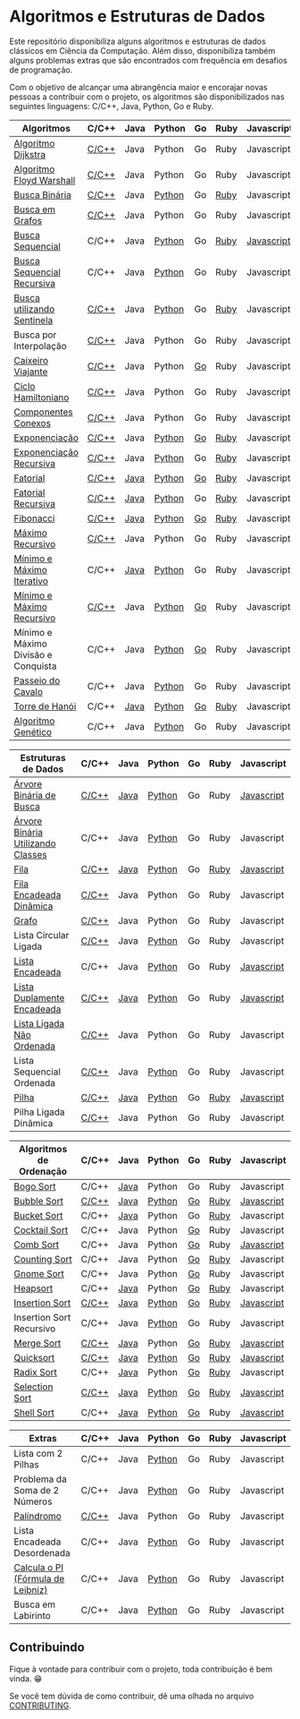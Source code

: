# Algoritmos e Estruturas de Dados

Este repositório disponibiliza alguns algoritmos e estruturas de dados clássicos em Ciência da Computação. Além disso, disponibiliza também alguns problemas extras que são encontrados com frequência em desafios de programação.

Com o objetivo de alcançar uma abrangência maior e encorajar novas pessoas a contribuir com o projeto, os algoritmos são disponibilizados nas seguintes linguagens: C/C++, Java, Python, Go e Ruby.

| Algoritmos                          | C/C++ | Java | Python | Go | Ruby | Javascript |
|-------------------------------------|-------|------|--------|----|------|------------|
| [Algoritmo Dijkstra][1]                  | [C/C++](/C/AlgoritmoDijkstra.c) | Java | Python | Go | Ruby | Javascript |
| [Algoritmo Floyd Warshall][2]             | [C/C++](/C/AlgoritmoFloydWarshall.c) | Java | Python | Go | Ruby | Javascript |
| [Busca Binária][5]                       | [C/C++](/C/BinarySearch.cpp) | Java | [Python](/Python/BuscaBinaria.py) | Go | [Ruby](/Ruby/BuscaBinaria.rb) | Javascript |
| [Busca em Grafos][6]                      | [C/C++](/C/BuscaEmGrafo.c) | Java | Python | Go | Ruby | Javascript |
| [Busca Sequencial][7]                    | C/C++ | Java | [Python](/Python/BuscaSequencial.py) | Go | [Ruby](/Ruby/BuscaSequencial.rb) | [Javascript](/Javascript/BuscaLinear.js) |
| [Busca Sequencial Recursiva][8]          | C/C++ | Java | [Python](/Python/BuscaSequencialRecursiva.py) | Go | Ruby | Javascript |
| [Busca utilizando Sentinela][9]          | [C/C++](/C/BuscaSentinela.c) | Java | [Python](/Python/BuscaSentinela.py) | Go | [Ruby](/Ruby/BuscaSentinela.rb) | Javascript |
| Busca por Interpolação          | [C/C++](/C/Interpolation_search.cpp) | Java | Python | Go | Ruby | Javascript |
| [Caixeiro Viajante][10]                   | [C/C++](/C/CaixeiroViajante.c) | Java | Python | [Go](/Go/caixeiroviajante/caixeiroviajante.go) | Ruby | Javascript |
| [Ciclo Hamiltoniano][11]                  | [C/C++](/C/CicloHamiltoniano.c) | Java | Python | Go | Ruby | Javascript |
| [Componentes Conexos][12]                 | [C/C++](/C/ComponentesConexos.c) | Java | Python | Go | Ruby | Javascript |
| [Exponenciação][13]                       | [C/C++](/C/Exponenciacao.c) | Java | [Python](/Python/Exponenciacao.py) | [Go](/Go/exponenciacao/exponenciacao.go) | [Ruby](/Ruby/Exponenciacao.rb) | Javascript |
| [Exponenciação Recursiva][14]             | [C/C++](/C/ExponenciacaoRecursiva.c) | Java | [Python](/Python/ExponenciacaoRecursiva.py) | Go | [Ruby](/Ruby/ExponenciacaoRecursiva.rb) | Javascript |
| [Fatorial][15]                            | [C/C++](/C/Fatorial.c) | [Java](/Java/Fatorial.java) | [Python](/Python/Fatorial.py) | [Go](/Go/fatorial/fatorial.go) | [Ruby](/Ruby/Fatorial.rb) | Javascript |
| [Fatorial Recursiva][16]                  | [C/C++](/C/FatorialRecursiva.c) | [Java](/Java/FatorialRecursiva.java) | [Python](/Python/FatorialRecursiva.py) | Go | [Ruby](/Ruby/Fatorial.rb) | Javascript |
| [Fibonacci][17]                           | [C/C++](/C/Fibonacci.cpp) | [Java](/Java/Fibonacci.java) | [Python](/Python/Fibonacci.py) | [Go](/Go/fibonacci/fibonacci.go) | [Ruby](/Ruby/Fibonacci.rb) | Javascript |
| [Máximo Recursivo][26]                    | [C/C++](/C/MaxRecursivo.c) | Java | Python | Go | Ruby | Javascript |
| [Mínimo e Máximo Iterativo][27]           | C/C++ | [Java](/Java/MaxMinArray.java) | [Python](/Python/MinMaxIterativo.py) | Go | Ruby | Javascript |
| [Mínimo e Máximo Recursivo][28]           | [C/C++](/C/MaxMinRecursivo.c) | Java | [Python](/Python/MaxMinRecursivo.py) | [Go](/Go/maximominimo/MaximoMinimo.go) | Ruby | Javascript |
| Mínimo e Máximo Divisão e Conquista | C/C++ | Java | [Python](/Python/MaxRecursivoDC.py) | [Go](/Go/maximominimo/MaximoMinimo.go) | Ruby | Javascript |
| [Passeio do Cavalo][30]                   | C/C++ | Java | [Python](/Python/PasseioDoCavalo.py) | Go | Ruby | Javascript |
| [Torre de Hanói][33]                      | C/C++ | [Java](/Java/TorreDeHanoi.java) | [Python](/Python/TorreDeHanoi.py) | [Go](/Go/hanoi/hanoi.go) | [Ruby](/Ruby/Hanoi.rb) | Javascript |
| [Algoritmo Genético][51]                  | C/C++ | Java | [Python](/Python/genetic_algorithm.py) | Go | Ruby | Javascript |

| Estruturas de Dados                 | C/C++ | Java | Python | Go | Ruby | Javascript |
|-------------------------------------|-------|------|--------|----|------|------------|
| [Árvore Binária de Busca][3]        | [C/C++](/C/ArvoreBinariaDeBusca.c) | [Java](/Java/ArvoreDeBuscaBinaria.java) | [Python](/Python/arvore_binaria_de_busca.py) | Go | Ruby | [Javascript](/Javascript/ArvoreDeBuscaBinaria.js) |
| [Árvore Binária Utilizando Classes][4]   | C/C++ | Java | [Python](/Python/BinaryTree.py) | Go | Ruby | Javascript |
| [Fila][18]                                | [C/C++](/C/Fila.c) | [Java](/Java/Fila.java) | [Python](/Python/Fila.py) | Go | [Ruby](/Ruby/Fila.rb) | [Javascript](/Javascript/Fila.js) |
| [Fila Encadeada Dinâmica][19]             | [C/C++](/C/FilaEncadeadaDinamica.c) | Java | Python | Go | Ruby | Javascript |
| [Grafo][20]                               | [C/C++](/C/Grafos.c) | Java | Python | Go | Ruby | Javascript |
| Lista Circular Ligada               | [C/C++](/C/ListaCircularLigada.c) | Java | [Python](/Python/ListaEncadeadaCircular.py) | Go | Ruby | Javascript |
| [Lista Encadeada][22]                     | C/C++ | Java | [Python](/Python/ListaEncadeada.py) | Go | Ruby | [Javascript](/Javascript/ListaSimplesmenteEncadeada.js) |
| [Lista Duplamente Encadeada][23]          | [C/C++](/C/ListaDuplamenteEncadeada.c) | [Java](/Java/ListaDuplamenteEncadeada.java) | [Python](/Python/ListaDuplamenteEncadeada.py) | Go | Ruby | [Javascript](/Javascript/ListaDumplamenteEncadeada.js) |
| [Lista Ligada Não Ordenada][24]           | [C/C++](/C/ListaLigadaNaoOrdenada.c) | Java | Python | Go | Ruby | Javascript |
| Lista Sequencial Ordenada           | [C/C++](/C/ListaSequencialOrdenada.c) | Java | [Python](/Python/ListaSequencialOrdenada.py) | Go | Ruby | Javascript |
| [Pilha][31]                               | [C/C++](/C/Pilha.c) | [Java](/Java/Pilha.java) | [Python](/Python/Pilha.py) | Go | [Ruby](/Ruby/Pilha.rb) | [Javascript](/Javascript/Pilha.js) |
| Pilha Ligada Dinâmica               | [C/C++](/C/PilhaLigadaDinamica.c) | Java | Python | Go | Ruby | Javascript |

| Algoritmos de Ordenação             | C/C++ | Java | Python | Go | Ruby | Javascript |
|-------------------------------------|-------|------|--------|----|------|------------|
| [Bogo Sort][34]                     | C/C++ | [Java](/Java/BogoSort.java) | Python | Go | Ruby | Javascript |
| [Bubble Sort][35]                         | [C/C++](/C/BubbleSort.cpp) | [Java](/Java/BubbleSort.java) | [Python](/Python/bubble_sort.py) | [Go](/Go/bubbleSort/bubbleSort.go) | [Ruby](/Ruby/bubble_sort.rb) | [Javascript](/Javascript/BurbbleSort.js) |
| [Bucket Sort][36]                     | C/C++ | [Java](/Java/BucketSort.java) | Python | Go | [Ruby](/Ruby/bucket_sort.rb) | Javascript |
| [Cocktail Sort][37]                       | C/C++ | Java | Python | [Go](/Go/cocktailsort/cocktailsort.go) | Ruby | Javascript |
| [Comb Sort][38]                           | C/C++ | Java | Python | [Go](/Go/combsort/combsort.go) | Ruby | [Javascript](/Javascript/CombSort.js) |
| [Counting Sort][39]                       | C/C++ | Java | Python | [Go](/Go/countingsort/countingsort.go) | [Ruby](/Ruby/count_sort.rb) | Javascript |
| [Gnome Sort][40]                          | C/C++ | Java | Python | [Go](/Go/gnomesort/gnomesort.go) | Ruby | Javascript |
| [Heapsort][41]                            | C/C++ | [Java](/Java/HeapSort.java) | Python | [Go](/Go/heapsort/heapsort.go) | [Ruby](/Ruby/heap_sort.rb) | Javascript |
| [Insertion Sort][42]                      | [C/C++](/C/InsertionSort.cpp) | [Java](/Java/InsertionSort.java) | [Python](/Python/InsertionSortIterativo.py) | [Go](/Go/insertionsort/insertionsort.go) | [Ruby](/Ruby/insertion_sort.rb) | [Javascript](/Javascript/InsertionSort.js) |
| Insertion Sort Recursivo            | C/C++ | Java | [Python](/Python/InsertionSortRecursivo.py) | Go | Ruby | Javascript |
| [Merge Sort][44]                          | [C/C++](/C/MergeSort.c) | [Java](/Java/Mergesort.java) | Python | [Go](/Go/mergesort/mergesort.go) | [Ruby](/Ruby/merge_sort.rb) | [Javascript](/Javascript/MergeSort.js) |
| [Quicksort][45]                           | [C/C++](/C/QuickSort.cpp) | [Java](/Java/Quicksort.java) | [Python](/Python/QuickSort.py) | [Go](/Go/quicksort/quicksort.go) | [Ruby](/Ruby/quick_sort.rb) | [Javascript](/Javascript/QuickSort.js) |
| [Radix Sort][46]                          | C/C++ | [Java](/Java/RadixSort.java) | Python | [Go](/Go/radixsort/radixsort.go) | [Ruby](/Ruby/radix_sort.rb) | Javascript |
| [Selection Sort][47]                      | [C/C++](/C/SelectionSort.cpp) | [Java](/Java/SelectionSort.java) | [Python](/Python/SelectionSort.py) | [Go](/Go/selectionsort/selectionsort.go) | [Ruby](/Ruby/selection_sort.rb) | [Javascript](/Javascript/SelectionSort.js) |
| [Shell Sort][48]                          | C/C++ | [Java](/Java/ShellSort.java) | [Python](/Python/shellSort.py) | [Go](/Go/shellsort/shellsort.go) | Ruby | [Javascript](/Javascript/ShellSort.js) |

| Extras                              | C/C++ | Java | Python | Go | Ruby | Javascript |
|-------------------------------------|-------|------|--------|----|------|------------|
| Lista com 2 Pilhas                  | C/C++ | Java | [Python](/Python/ListaComPilhas.py) | Go | Ruby | Javascript |
| Problema da Soma de 2 Números       | C/C++ | Java | [Python](/Python/Soma2Numeros.py) | Go | Ruby | Javascript |
| [Palíndromo][49]                    | [C/C++](/C/Palindromo.c) | Java | Python | Go | Ruby | Javascript |
| Lista Encadeada Desordenada         | C/C++ | Java | [Python](/Python/ListaEncadeadaDesordenada.py) | Go | Ruby | Javascript |
| [Calcula o PI (Fórmula de Leibniz)][50] | C/C++ | Java | [Python](/Python/calculate_pi.py) | Go | Ruby | Javascript |
| Busca em Labirinto                  | C/C++ | Java | [Python](/Python/busca_em_labirinto.py) | Go | Ruby | Javascript |

## Contribuindo

Fique à vontade para contribuir com o projeto, toda contribuição é bem vinda. :grin:

Se você tem dúvida de como contribuir, dê uma olhada no arquivo [CONTRIBUTING](CONTRIBUTING.md).

[1]: https://pt.wikipedia.org/wiki/Algoritmo_de_Dijkstra
[2]: https://pt.wikipedia.org/wiki/Algoritmo_de_Floyd-Warshall
[3]: https://pt.wikipedia.org/wiki/%C3%81rvore_bin%C3%A1ria_de_busca
[4]: https://pt.wikipedia.org/wiki/%C3%81rvore_bin%C3%A1ria
[5]: https://www.ime.usp.br/~pf/analise_de_algoritmos/aulas/binarysearch.html
[6]: http://www.professeurs.polymtl.ca/michel.gagnon/Disciplinas/Bac/Grafos/Busca/busca.html
[7]: https://pt.wikipedia.org/wiki/Busca_linear
[8]: https://pt.wikipedia.org/wiki/Busca_linear
[9]: https://updatedcode.wordpress.com/2015/06/16/busca-sequencial-com-sentinela/
[10]: https://pt.wikipedia.org/wiki/Problema_do_caixeiro-viajante
[11]: https://pt.wikipedia.org/wiki/Caminho_hamiltoniano
[12]: https://www.ime.usp.br/~pf/algoritmos_para_grafos/aulas/components.html
[13]: https://pt.wikipedia.org/wiki/Exponencia%C3%A7%C3%A3o
[14]: https://pt.wikipedia.org/wiki/Exponencia%C3%A7%C3%A3o
[15]: https://pt.wikipedia.org/wiki/Fatorial
[16]: https://pt.wikipedia.org/wiki/Fatorial
[17]: https://pt.wikipedia.org/wiki/Sequ%C3%AAncia_de_Fibonacci
[18]: https://pt.wikipedia.org/wiki/FIFO
[19]: https://www.ime.usp.br/~pf/algoritmos/aulas/lista.html
[20]: https://pt.wikipedia.org/wiki/Teoria_dos_grafos
[22]: https://pt.wikipedia.org/wiki/Lista_ligada
[23]: https://pt.wikipedia.org/wiki/Lista_duplamente_ligada
[24]: https://www.ime.usp.br/~pf/algoritmos/aulas/lista.html
[26]: https://www.ime.usp.br/~pf/algoritmos/aulas/recu.html
[27]: https://www.ime.usp.br/~pf/algoritmos/aulas/recu.html
[28]: https://www.ime.usp.br/~pf/algoritmos/aulas/recu.html
[30]: https://pt.wikipedia.org/wiki/Problema_do_cavalo
[31]: https://pt.wikipedia.org/wiki/LIFO
[33]: https://pt.wikipedia.org/wiki/Torre_de_Han%C3%B3i
[34]: https://pt.wikipedia.org/wiki/Bogosort
[35]: https://pt.wikipedia.org/wiki/Bubble_sort
[36]: https://pt.wikipedia.org/wiki/Bucket_sort
[37]: https://pt.wikipedia.org/wiki/Cocktail_sort
[38]: https://pt.wikipedia.org/wiki/Comb_sort
[39]: https://pt.wikipedia.org/wiki/Counting_sort
[40]: https://pt.wikipedia.org/wiki/Gnome_sort
[41]: https://pt.wikipedia.org/wiki/Heapsort
[42]: https://pt.wikipedia.org/wiki/Insertion_sort
[44]: https://pt.wikipedia.org/wiki/Merge_sort
[45]: https://pt.wikipedia.org/wiki/Quicksort
[46]: https://pt.wikipedia.org/wiki/Radix_sort
[47]: https://pt.wikipedia.org/wiki/Selection_sort
[48]: https://pt.wikipedia.org/wiki/Shell_sort
[49]: https://pt.wikipedia.org/wiki/Pal%C3%ADndromo
[50]: https://pt.wikipedia.org/wiki/F%C3%B3rmula_de_Leibniz_para_%CF%80
[51]: https://pt.wikipedia.org/wiki/Algoritmo_gen%C3%A9tico
